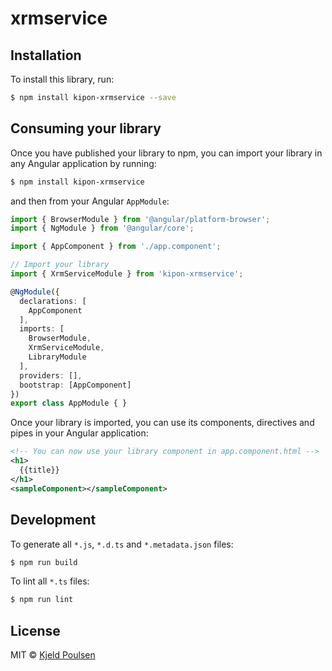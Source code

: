 # xrmservice

## Installation

To install this library, run:

```bash
$ npm install kipon-xrmservice --save
```

## Consuming your library

Once you have published your library to npm, you can import your library in any Angular application by running:

```bash
$ npm install kipon-xrmservice
```

and then from your Angular `AppModule`:

```typescript
import { BrowserModule } from '@angular/platform-browser';
import { NgModule } from '@angular/core';

import { AppComponent } from './app.component';

// Import your library
import { XrmServiceModule } from 'kipon-xrmservice';

@NgModule({
  declarations: [
    AppComponent
  ],
  imports: [
    BrowserModule,
	XrmServiceModule,
    LibraryModule
  ],
  providers: [],
  bootstrap: [AppComponent]
})
export class AppModule { }
```

Once your library is imported, you can use its components, directives and pipes in your Angular application:

```xml
<!-- You can now use your library component in app.component.html -->
<h1>
  {{title}}
</h1>
<sampleComponent></sampleComponent>
```

## Development

To generate all `*.js`, `*.d.ts` and `*.metadata.json` files:

```bash
$ npm run build
```

To lint all `*.ts` files:

```bash
$ npm run lint
```

## License

MIT © [Kjeld Poulsen](mailto:kip@kipon.dk)
